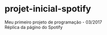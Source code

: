 # projet-inicial-spotify
Meu primeiro projeto de programação - 03/2017         
Réplica da págino do Spotify
